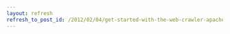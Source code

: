 ```yaml
---
layout: refresh
refresh_to_post_id: /2012/02/04/get-started-with-the-web-crawler-apache-nutch-1-x
---
```

